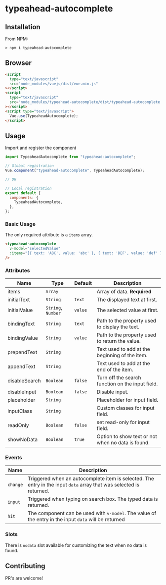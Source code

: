 # typeahead-autocomplete

## Installation

From NPM:

```
> npm i typeahead-autocomplete
```

## Browser

```html
<script
  type="text/javascript"
  src="node_modules/vuejs/dist/vue.min.js"
></script>
<script
  type="text/javascript"
  src="node_modules/typeahead-autocomplete/dist/typeahead-autocomplete.min.js"
></script>
<script type="text/javascript">
  Vue.use(TypeaheadAutocomplete);
</script>
```

## Usage

Import and register the component

```javascript
import TypeaheadAutocomplete from "typeahead-autocomplete";

// Global registration
Vue.component("typeahead-autocomplete", TypeaheadAutocomplete);

// OR

// Local registration
export default {
  components: {
    TypeaheadAutocomplete,
  },
};
```

### Basic Usage

The only required attribute is a `items` array.

```html
<typeahead-autocomplete
  v-model="selectedValue"
  :items="[{ text: 'ABC', value: 'abc' }, { text: 'DEF', value: 'def' }, { text: 'GHI', value: 'ghi' }]"
/>
```

### Attributes

| Name          | Type               | Default | Description                                       |
| ------------- | ------------------ | ------- | ------------------------------------------------- |
| items         | `Array`            |         | Array of data. **Required**                       |
| initialText   | `String`           | `text`  | The displayed text at first.                      |
| initialValue  | `String`, `Number` | `value` | The selected value at first.                      |
| bindingText   | `String`           | `text`  | Path to the property used to display the text.    |
| bindingValue  | `String`           | `value` | Path to the property used to return the value.    |
| prependText   | `String`           |         | Text used to add at the beginning of the item.    |
| appendText    | `String`           |         | Text used to add at the end of the item.          |
| disableSearch | `Boolean`          | `false` | Turn off the search function on the input field.  |
| disableInput  | `Boolean`          | `false` | Disable input.                                    |
| placeholder   | `String`           |         | Placeholder for input field.                      |
| inputClass    | `String`           |         | Custom classes for input field.                   |
| readOnly      | `Boolean`          | `false` | set read-only for input field.                    |
| showNoData    | `Boolean`          | `true`  | Option to show text or not when no data is found. |

### Events

| Name     | Description                                                                                                         |
| -------- | ------------------------------------------------------------------------------------------------------------------- |
| `change` | Triggered when an autocomplete item is selected. The entry in the input `data` array that was selected is returned. |
| `input`  | Triggered when typing on search box. The typed data is returned.                                                    |
| `hit`    | The component can be used with `v-model`. The value of the entry in the input `data` will be returned               |

### Slots

There is `nodata` slot available for customizing the text when no data is found.

## Contributing

PR's are welcome!
